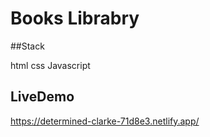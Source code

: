 # Books Librabry

##Stack

html
css
Javascript

## LiveDemo

https://determined-clarke-71d8e3.netlify.app/
